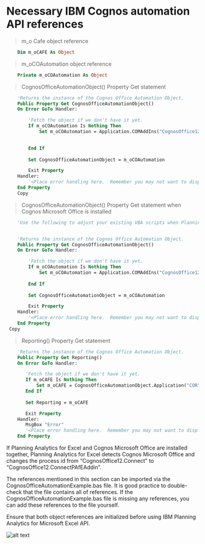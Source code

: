 # Necessary IBM Cognos automation API references
> m_o Cafe object reference

```vb
    Dim m_oCAFE As Object
```

> m_oCOAutomation object reference

```vb
    Private m_oCOAutomation As Object
```
> CognosOfficeAutomationObject() Property Get statement

```vb
    'Returns the instance of the Cognos Office Automation Object.
    Public Property Get CognosOfficeAutomationObject()
    On Error GoTo Handler:

        'Fetch the object if we don't have it yet.
        If m_oCOAutomation Is Nothing Then
            Set m_oCOAutomation = Application.COMAddIns("CognosOffice12.Connect").Object.AutomationServer

            
        End If
    
        Set CognosOfficeAutomationObject = m_oCOAutomation

        Exit Property
    Handler:
        '<Place error handling here.  Remember you may not want to display a message box if you are running in a scheduled task>
    End Property
    Copy
```


> CognosOfficeAutomationObject() Property Get statement when Cognos Microsoft Office is installed

```vb 
    'Use the following to adjust your existing VBA scripts when Planning Analytics for Excel and Cognos Microsoft Office are installed together:


    'Returns the instance of the Cognos Office Automation Object.
    Public Property Get CognosOfficeAutomationObject()
    On Error GoTo Handler:

        'Fetch the object if we don't have it yet.
        If m_oCOAutomation Is Nothing Then
            Set m_oCOAutomation = Application.COMAddIns("CognosOffice12.ConnectPAfEAddin").Object.AutomationServer
            
        End If
    
        Set CognosOfficeAutomationObject = m_oCOAutomation

        Exit Property
    Handler:
        '<Place error handling here.  Remember you may not want to display a message box if you are running in a scheduled task>
    End Property
 Copy
```

> Reporting() Property Get statement

```vb
    'Returns the instance of the Cognos Office Automation Object.
    Public Property Get Reporting()
    On Error GoTo Handler:

       'Fetch the object if we don't have it yet.
       If m_oCAFE Is Nothing Then
           Set m_oCAFE = CognosOfficeAutomationObject.Application("COR", "1.1")
       End If
       
       Set Reporting = m_oCAFE

       Exit Property
    Handler:
       MsgBox "Error"
       '<Place error handling here.  Remember you may not want to display a message box if you are running in a scheduled task>
    End Property
```
If Planning Analytics for Excel and Cognos Microsoft Office are installed together,  Planning Analytics for Excel detects Cognos Microsoft Office and changes the process id from “CognosOffice12.Connect” to “CognosOffice12.ConnectPAfEAddin”. 


The references mentioned in this section can be imported via the CognosOfficeAutomationExample.bas file. It is good practice to double-check that the file contains all of references. If the CognosOfficeAutomationExample.bas file is missing any references, you can add these references to the file yourself.

<aside class="notice">
Ensure that both object references are initialized before using IBM Planning Analytics for Microsoft Excel API.
</aside>


![alt text](images/api_references.jpg "CognosOfficeAutomationExample.bas file")